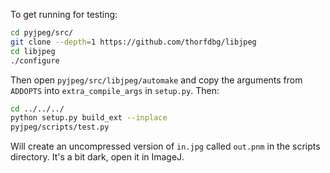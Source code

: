 To get running for testing:

```bash
cd pyjpeg/src/
git clone --depth=1 https://github.com/thorfdbg/libjpeg
cd libjpeg
./configure
```

Then open `pyjpeg/src/libjpeg/automake` and copy the arguments from
``ADDOPTS`` into `extra_compile_args` in `setup.py`. Then:

```bash
cd ../../../
python setup.py build_ext --inplace
pyjpeg/scripts/test.py
```

Will create an uncompressed version of `in.jpg` called  `out.pnm` in the
scripts directory. It's a bit dark, open it in ImageJ.
